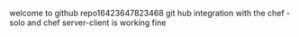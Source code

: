 welcome to github
repo16423647823468
git hub integration with the chef -solo and chef server-client is working fine

